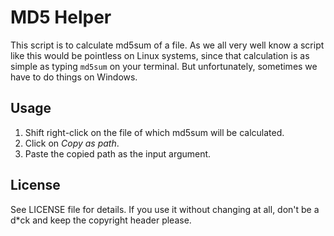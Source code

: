 # MD5 Helper

This script is to calculate md5sum of a file. As we all very well know a script like this
would be pointless on Linux systems, since that calculation is as simple as typing `md5sum` on your terminal.
But unfortunately, sometimes we have to do things on Windows.

## Usage

1. Shift right-click on the file of which md5sum will be calculated.
2. Click on *Copy as path*.
3. Paste the copied path as the input argument.

## License

See LICENSE file for details. If you use it without changing at all, don't be a d*ck and keep the copyright header please.
